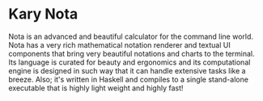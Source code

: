 
# Kary Nota

Nota is an advanced and beautiful calculator for the command line world. Nota has a very rich mathematical notation renderer and textual UI components that bring very beautiful notations and charts to the terminal. Its language is curated for beauty and ergonomics and its computational engine is designed in such way that it can handle extensive tasks like a breeze. Also; it's written in Haskell and compiles to a single stand-alone executable that is highly light weight and highly fast!
